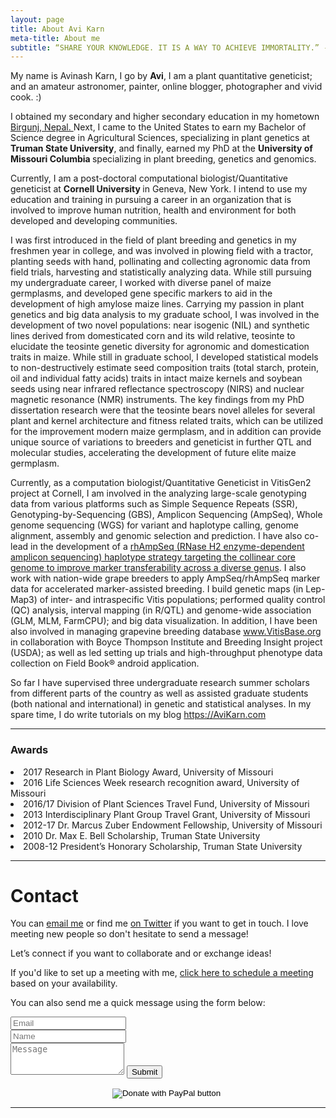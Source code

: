 ```yaml
---
layout: page
title: About Avi Karn
meta-title: About me
subtitle: “SHARE YOUR KNOWLEDGE. IT IS A WAY TO ACHIEVE IMMORTALITY.” -DALAI LAMA
---
```


<div id="aboutme-section">

<p class="about-text">
<span class="fa fa-briefcase about-icon"></span>
  My name is Avinash Karn, I go by <strong>Avi</strong>, I am a plant quantitative geneticist; and an amateur astronomer, painter, online blogger, photographer and vivid cook. :)
</p>

<p class="about-text">
<span class="fa fa-graduation-cap about-icon"></span>
I obtained my secondary and higher secondary education in my hometown <a target="_blank" href="https://goo.gl/maps/vtMmZcXFWy32"> Birgunj, Nepal. </a> Next, I came to the United States to earn my Bachelor of Science degree in Agricultural Sciences, specializing in plant genetics at <strong>Truman State University</strong>, and finally, earned my PhD at the <strong> University of Missouri Columbia </strong> specializing in plant breeding, genetics and genomics.
</p>

<p class="about-text">
<span class="fa fa-glasses about-icon"></span>
Currently, I am a post-doctoral computational biologist/Quantitative geneticist at <strong> Cornell University </strong> in Geneva, New York. I intend to use my education and training in pursuing a career in an organization that is involved to improve human nutrition, health and environment for both developed and developing communities.
</p>

<p class="about-text">
<span class="fa fa-leaf about-icon"></span>

I was first introduced in the field of plant breeding and genetics in my freshmen year in college, and was involved in plowing field with a tractor, planting seeds with hand, pollinating and collecting agronomic data from field trials, harvesting and statistically analyzing data. While still pursuing my undergraduate career, I worked with diverse panel of maize germplasms, and developed gene specific markers to aid in the development of high amylose maize lines. Carrying my passion in plant genetics and big data analysis to my graduate school, I was involved in the development of two novel populations: near isogenic (NIL) and synthetic lines derived from domesticated corn and its wild relative, teosinte to elucidate the teosinte genetic diversity for agronomic and domestication traits in maize. While still in graduate school, I developed statistical models to non-destructively estimate seed composition traits (total starch, protein, oil and individual fatty acids) traits in intact maize kernels and soybean seeds using near infrared reflectance spectroscopy (NIRS) and nuclear magnetic resonance (NMR) instruments. The key findings from my PhD dissertation research were that the teosinte bears novel alleles for several plant and kernel architecture and fitness related traits, which can be utilized for the improvement modern maize germplasm, and in addition can provide unique source of variations to breeders and geneticist in further QTL and molecular studies, accelerating the development of future elite maize germplasm.

Currently, as a computation biologist/Quantitative Geneticist in VitisGen2 project at Cornell, I am involved in the analyzing large-scale genotyping data from various platforms such as Simple Sequence Repeats (SSR), Genotyping-by-Sequencing (GBS), Amplicon Sequencing (AmpSeq), Whole genome sequencing (WGS) for variant and haplotype calling, genome alignment, assembly and genomic selection and prediction. I have also co-lead in the development of a <a href="https://www.nature.com/articles/s41467-019-14280-1">rhAmpSeq (RNase H2 enzyme-dependent amplicon sequencing) haplotype strategy targeting the collinear core genome to improve marker transferability across a diverse genus</a>. I also work with nation-wide grape breeders to apply AmpSeq/rhAmpSeq marker data for accelerated marker-assisted breeding. I build genetic maps (in Lep-Map3) of inter- and intraspecific Vitis populations; performed quality control (QC) analysis, interval mapping (in R/QTL) and genome-wide association (GLM, MLM, FarmCPU); and big data visualization. In addition, I have been also involved in managing grapevine breeding database www.VitisBase.org in collaboration with Boyce Thompson Institute and Breeding Insight project (USDA); as well as led setting up trials and high-throughput phenotype data collection on Field Book® android application. 

So far I have supervised three undergraduate research summer scholars from different parts of the country as well as assisted graduate students (both national and international) in genetic and statistical analyses. In my spare time, I do write tutorials on my blog https://AviKarn.com 
<hr>

<h3>Awards </h3>
<span class="fa fa-award about-icon"></span>
	<li>2017 Research in Plant Biology Award, University of Missouri</li>
	<li>2016 Life Sciences Week research recognition award, University of Missouri</li>
	<li>2016/17 Division of Plant Sciences Travel Fund, University of Missouri</li>
	<li>2013 Interdisciplinary Plant Group Travel Grant, University of Missouri</li>
	<li>2012-17 Dr. Marcus Zuber Endowment Fellowship, University of Missouri</li>
	<li>2010 Dr. Max E. Bell Scholarship, Truman State University</li>
	<li>2008-12 President’s Honorary Scholarship, Truman State University</li>

<hr>
<div id="contactme-section">
<h1 id="contact">Contact</h1>

<p>You can <a href="mailto:avi.karn6@gmail.com?subject=Hello from AviKarn.com">email me</a> or find me <a href="https://twitter.com/avi_karn">on Twitter</a> if you want to get in touch. I love meeting new people so don't hesitate to send a message!</p>
<p>Let’s connect if you want to collaborate and or exchange ideas!</p>
<p>If you'd like to set up a meeting with me, <a href="https://calendly.com/avikarn">click here to schedule a meeting</a> based on your availability.</p>

<form action="https://formspree.io/akarn@mail.missouri.edu" method="POST" class="form" id="contact-form">
  <p>You can also send me a quick message using the form below:</p>
  <div class="row">
    <div class="col-xs-6">
      <input type="email" name="_replyto" class="form-control input-lg" placeholder="Email" title="Email">
    </div>
    <div class="col-xs-6">
      <input type="text" name="name" class="form-control input-lg" placeholder="Name" title="Name">
    </div>
  </div>
  <input type="hidden" name="_subject" value="New submission from AviKarn.com">
  <textarea type="text" name="content" class="form-control input-lg" placeholder="Message" title="Message" required="required" rows="3"></textarea>
  <input type="text" name="_gotcha" style="display:none">
  <input type="hidden" name="_next" value="./aboutme?message=Your message was sent successfully, thanks!" />
  <button type="submit" class="btn btn-lg btn-primary">Submit</button>
</form>

<center>
<form action="https://www.paypal.com/cgi-bin/webscr" method="post" target="_top">
<input type="hidden" name="cmd" value="_donations" />
<input type="hidden" name="business" value="8ZF7YRTZ42EKU" />
<input type="hidden" name="item_name" value="To support education for all." />
<input type="hidden" name="currency_code" value="USD" />
<input type="image" src="https://www.paypalobjects.com/en_US/i/btn/btn_donateCC_LG.gif" border="0" name="submit" title="PayPal - The safer, easier way to pay online!" alt="Donate with PayPal button" />
<img alt="" border="0" src="https://www.paypal.com/en_US/i/scr/pixel.gif" width="1" height="1" />
</form>
</center>

<hr>

<p><script type="text/javascript" src="//ra.revolvermaps.com/0/0/6.js?i=0rn8vq73z9x&amp;m=7&amp;c=ff0000&amp;cr1=ffffff&amp;f=arial&amp;l=1" async="async"></script></p>

<script async src="//pagead2.googlesyndication.com/pagead/js/adsbygoogle.js"></script>
<script>
  (adsbygoogle = window.adsbygoogle || []).push({
    google_ad_client: "ca-pub-5126027065024936",
    enable_page_level_ads: true
  });
</script>

<!-- Global site tag (gtag.js) - Google Analytics -->
<script async src="https://www.googletagmanager.com/gtag/js?id=UA-123359651-1"></script>
<script>
  window.dataLayer = window.dataLayer || [];
  function gtag(){dataLayer.push(arguments);}
  gtag('js', new Date());
  gtag('config', 'UA-123359651-1');
</script>

